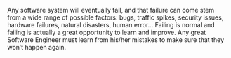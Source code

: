 Any software system will eventually fail, and that failure can come stem
from a wide range of possible factors: bugs, traffic spikes, security issues,
hardware failures, natural disasters, human error… Failing is normal and failing
is actually a great opportunity to learn and improve.
Any great Software Engineer must learn from his/her mistakes to make sure that
they won’t happen again.